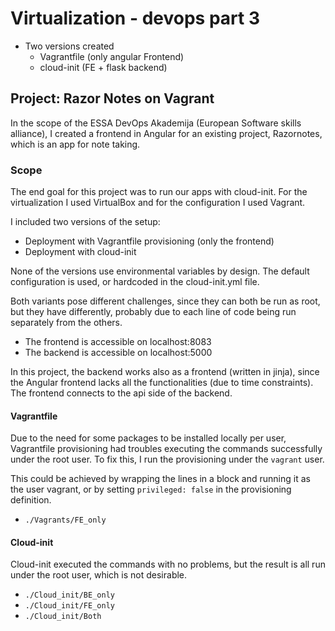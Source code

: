 # Virtualization - devops part 3
- Two versions created
	+ Vagrantfile (only angular Frontend)
	+ cloud-init (FE + flask backend)

## Project: Razor Notes on Vagrant
In the scope of the ESSA DevOps Akademija (European Software skills alliance), I created a frontend in Angular for an existing project, Razornotes, which is an app for note taking.

### Scope
The end goal for this project was to run our apps with cloud-init. For the virtualization I used VirtualBox and for the configuration I used Vagrant.

I included two versions of the setup:

- Deployment with Vagrantfile provisioning (only the frontend)
- Deployment with cloud-init

None of the versions use environmental variables by design. The default configuration is used, or hardcoded in the cloud-init.yml file.

Both variants pose different challenges, since they can both be run as root, but they have differently, probably due to each line of code being run separately from the others.

- The frontend is accessible on localhost:8083
- The backend is accessible on localhost:5000

In this project, the backend works also as a frontend (written in jinja), since the Angular frontend lacks all the functionalities (due to time constraints). The frontend connects to the api side of the backend.


#### Vagrantfile
Due to the need for some packages to be installed locally per user, Vagrantfile provisioning had troubles executing the commands successfully under the root user. To fix this, I run the provisioning under the `vagrant` user.

This could be achieved by wrapping the lines in a block and running it as the user vagrant, or by setting `privileged: false` in the provisioning definition.

- `./Vagrants/FE_only`

#### Cloud-init
Cloud-init executed the commands with no problems, but the result is all run under the root user, which is not desirable.

- `./Cloud_init/BE_only`
- `./Cloud_init/FE_only`
- `./Cloud_init/Both`